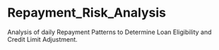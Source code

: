 # Repayment_Risk_Analysis
Analysis of daily Repayment Patterns to Determine Loan Eligibility and Credit Limit Adjustment.
